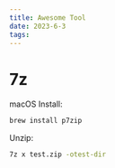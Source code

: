 ```yaml
---
title: Awesome Tool
date: 2023-6-3
tags:
---
```


# 7z

macOS Install:

```bash
brew install p7zip
```

Unzip:

```bash
7z x test.zip -otest-dir
```
